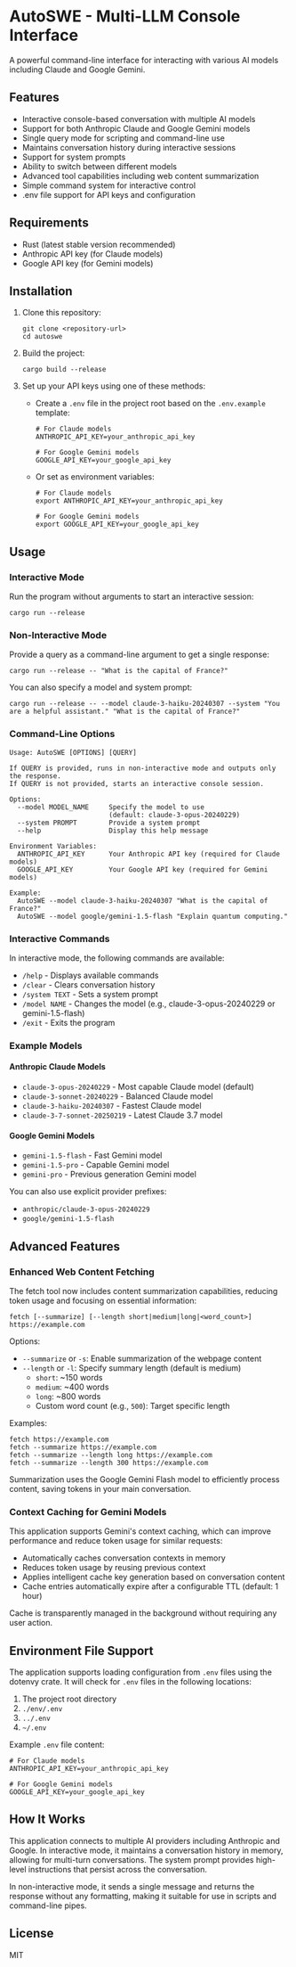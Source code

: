 # AutoSWE - Multi-LLM Console Interface

A powerful command-line interface for interacting with various AI models including Claude and Google Gemini.

## Features

- Interactive console-based conversation with multiple AI models
- Support for both Anthropic Claude and Google Gemini models
- Single query mode for scripting and command-line use
- Maintains conversation history during interactive sessions
- Support for system prompts
- Ability to switch between different models
- Advanced tool capabilities including web content summarization
- Simple command system for interactive control
- .env file support for API keys and configuration

## Requirements

- Rust (latest stable version recommended)
- Anthropic API key (for Claude models)
- Google API key (for Gemini models)

## Installation

1. Clone this repository:
   ```
   git clone <repository-url>
   cd autoswe
   ```

2. Build the project:
   ```
   cargo build --release
   ```

3. Set up your API keys using one of these methods:
   
   - Create a `.env` file in the project root based on the `.env.example` template:
     ```
     # For Claude models
     ANTHROPIC_API_KEY=your_anthropic_api_key
     
     # For Google Gemini models
     GOOGLE_API_KEY=your_google_api_key
     ```
   
   - Or set as environment variables:
     ```
     # For Claude models
     export ANTHROPIC_API_KEY=your_anthropic_api_key
     
     # For Google Gemini models
     export GOOGLE_API_KEY=your_google_api_key
     ```

## Usage

### Interactive Mode

Run the program without arguments to start an interactive session:
```
cargo run --release
```

### Non-Interactive Mode

Provide a query as a command-line argument to get a single response:
```
cargo run --release -- "What is the capital of France?"
```

You can also specify a model and system prompt:
```
cargo run --release -- --model claude-3-haiku-20240307 --system "You are a helpful assistant." "What is the capital of France?"
```

### Command-Line Options

```
Usage: AutoSWE [OPTIONS] [QUERY]

If QUERY is provided, runs in non-interactive mode and outputs only the response.
If QUERY is not provided, starts an interactive console session.

Options:
  --model MODEL_NAME     Specify the model to use
                         (default: claude-3-opus-20240229)
  --system PROMPT        Provide a system prompt
  --help                 Display this help message

Environment Variables:
  ANTHROPIC_API_KEY      Your Anthropic API key (required for Claude models)
  GOOGLE_API_KEY         Your Google API key (required for Gemini models)

Example:
  AutoSWE --model claude-3-haiku-20240307 "What is the capital of France?"
  AutoSWE --model google/gemini-1.5-flash "Explain quantum computing."
```

### Interactive Commands

In interactive mode, the following commands are available:

- `/help` - Displays available commands
- `/clear` - Clears conversation history
- `/system TEXT` - Sets a system prompt
- `/model NAME` - Changes the model (e.g., claude-3-opus-20240229 or gemini-1.5-flash)
- `/exit` - Exits the program

### Example Models

#### Anthropic Claude Models
- `claude-3-opus-20240229` - Most capable Claude model (default)
- `claude-3-sonnet-20240229` - Balanced Claude model
- `claude-3-haiku-20240307` - Fastest Claude model
- `claude-3-7-sonnet-20250219` - Latest Claude 3.7 model

#### Google Gemini Models
- `gemini-1.5-flash` - Fast Gemini model
- `gemini-1.5-pro` - Capable Gemini model
- `gemini-pro` - Previous generation Gemini model

You can also use explicit provider prefixes:
- `anthropic/claude-3-opus-20240229`
- `google/gemini-1.5-flash`

## Advanced Features

### Enhanced Web Content Fetching

The fetch tool now includes content summarization capabilities, reducing token usage and focusing on essential information:

```
fetch [--summarize] [--length short|medium|long|<word_count>] https://example.com
```

Options:
- `--summarize` or `-s`: Enable summarization of the webpage content
- `--length` or `-l`: Specify summary length (default is medium)
  - `short`: ~150 words
  - `medium`: ~400 words
  - `long`: ~800 words
  - Custom word count (e.g., `500`): Target specific length

Examples:
```
fetch https://example.com
fetch --summarize https://example.com
fetch --summarize --length long https://example.com
fetch --summarize --length 300 https://example.com
```

Summarization uses the Google Gemini Flash model to efficiently process content, saving tokens in your main conversation.

### Context Caching for Gemini Models

This application supports Gemini's context caching, which can improve performance and reduce token usage for similar requests:

- Automatically caches conversation contexts in memory
- Reduces token usage by reusing previous context
- Applies intelligent cache key generation based on conversation content
- Cache entries automatically expire after a configurable TTL (default: 1 hour)

Cache is transparently managed in the background without requiring any user action.

## Environment File Support

The application supports loading configuration from `.env` files using the dotenvy crate. It will check for `.env` files in the following locations:

1. The project root directory
2. `./env/.env`
3. `../.env`
4. `~/.env`

Example `.env` file content:
```
# For Claude models
ANTHROPIC_API_KEY=your_anthropic_api_key

# For Google Gemini models
GOOGLE_API_KEY=your_google_api_key
```

## How It Works

This application connects to multiple AI providers including Anthropic and Google. In interactive mode, it maintains a conversation history in memory, allowing for multi-turn conversations. The system prompt provides high-level instructions that persist across the conversation.

In non-interactive mode, it sends a single message and returns the response without any formatting, making it suitable for use in scripts and command-line pipes.

## License

MIT